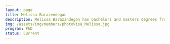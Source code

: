 ```yaml
---
layout: page
title: Melissa Barazendegan
description: Melissa Barazandegan has bachelors and masters degrees from Sharif University (Tehran, Iran). She is currently doing Ph.D. under the supervision of Profs. Ezra Kwok and Bhushan Gopaluni. She recently became a mother of a cute son.
img: /assets/img/members/photoVisa_Melissa.jpg
program: PhD
status: Current
---
```


<img class="profile_img" src="{{ page.img | prepend: site.baseurl | prepend: site.url }}" alt=""/>
